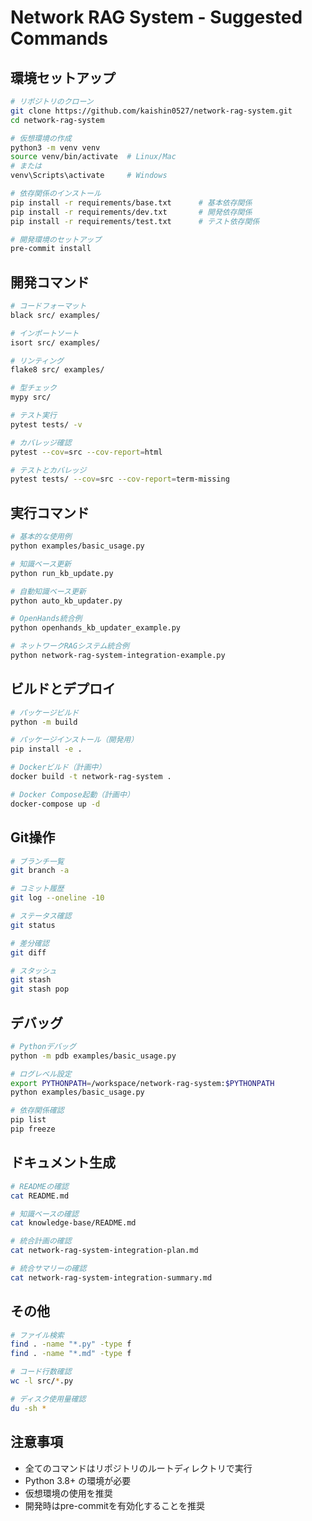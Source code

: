 


# Network RAG System - Suggested Commands

## 環境セットアップ
```bash
# リポジトリのクローン
git clone https://github.com/kaishin0527/network-rag-system.git
cd network-rag-system

# 仮想環境の作成
python3 -m venv venv
source venv/bin/activate  # Linux/Mac
# または
venv\Scripts\activate     # Windows

# 依存関係のインストール
pip install -r requirements/base.txt      # 基本依存関係
pip install -r requirements/dev.txt       # 開発依存関係
pip install -r requirements/test.txt      # テスト依存関係

# 開発環境のセットアップ
pre-commit install
```

## 開発コマンド
```bash
# コードフォーマット
black src/ examples/

# インポートソート
isort src/ examples/

# リンティング
flake8 src/ examples/

# 型チェック
mypy src/

# テスト実行
pytest tests/ -v

# カバレッジ確認
pytest --cov=src --cov-report=html

# テストとカバレッジ
pytest tests/ --cov=src --cov-report=term-missing
```

## 実行コマンド
```bash
# 基本的な使用例
python examples/basic_usage.py

# 知識ベース更新
python run_kb_update.py

# 自動知識ベース更新
python auto_kb_updater.py

# OpenHands統合例
python openhands_kb_updater_example.py

# ネットワークRAGシステム統合例
python network-rag-system-integration-example.py
```

## ビルドとデプロイ
```bash
# パッケージビルド
python -m build

# パッケージインストール（開発用）
pip install -e .

# Dockerビルド（計画中）
docker build -t network-rag-system .

# Docker Compose起動（計画中）
docker-compose up -d
```

## Git操作
```bash
# ブランチ一覧
git branch -a

# コミット履歴
git log --oneline -10

# ステータス確認
git status

# 差分確認
git diff

# スタッシュ
git stash
git stash pop
```

## デバッグ
```bash
# Pythonデバッグ
python -m pdb examples/basic_usage.py

# ログレベル設定
export PYTHONPATH=/workspace/network-rag-system:$PYTHONPATH
python examples/basic_usage.py

# 依存関係確認
pip list
pip freeze
```

## ドキュメント生成
```bash
# READMEの確認
cat README.md

# 知識ベースの確認
cat knowledge-base/README.md

# 統合計画の確認
cat network-rag-system-integration-plan.md

# 統合サマリーの確認
cat network-rag-system-integration-summary.md
```

## その他
```bash
# ファイル検索
find . -name "*.py" -type f
find . -name "*.md" -type f

# コード行数確認
wc -l src/*.py

# ディスク使用量確認
du -sh *
```

## 注意事項
- 全てのコマンドはリポジトリのルートディレクトリで実行
- Python 3.8+ の環境が必要
- 仮想環境の使用を推奨
- 開発時はpre-commitを有効化することを推奨


